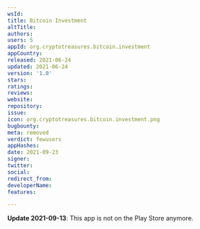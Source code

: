 ```yaml
---
wsId: 
title: Bitcoin Investment
altTitle: 
authors: 
users: 5
appId: org.cryptotreasures.bitcoin.investment
appCountry: 
released: 2021-06-24
updated: 2021-06-24
version: '1.0'
stars: 
ratings: 
reviews: 
website: 
repository: 
issue: 
icon: org.cryptotreasures.bitcoin.investment.png
bugbounty: 
meta: removed
verdict: fewusers
appHashes: 
date: 2021-09-23
signer: 
twitter: 
social: 
redirect_from: 
developerName: 
features: 

---
```


**Update 2021-09-13**: This app is not on the Play Store anymore.


